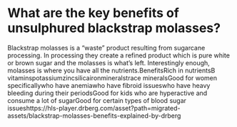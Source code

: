 # What are the key benefits of unsulphured blackstrap molasses?

Blackstrap molasses is a “waste” product resulting from sugarcane processing. In processing they create a refined product which is pure white or brown sugar and the molasses is what’s left. Interestingly enough, molasses is where you have all the nutrients.BenefitsRich in nutrientsB vitaminspotassiumzincsilicaironmineralstrace mineralsGood for women specificallywho have anemiawho have fibroid issueswho have heavy bleeding during their periodsGood for kids who are hyperactive and consume a lot of sugarGood for certain types of blood sugar issueshttps://hls-player.drberg.com/asset?path=migrated-assets/blackstrap-molasses-benefits-explained-by-drberg
